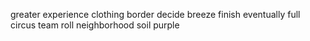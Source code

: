 greater experience clothing border decide breeze finish eventually full circus team roll neighborhood soil purple